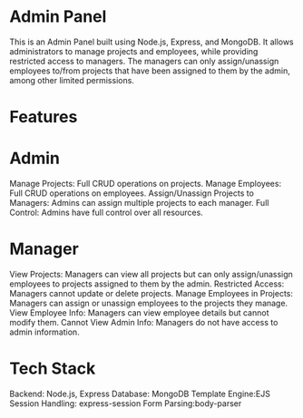 # Admin Panel

This is an Admin Panel built using Node.js, Express, and MongoDB. It allows administrators to manage projects and employees, while providing restricted access to managers. The managers can only assign/unassign employees to/from projects that have been assigned to them by the admin, among other limited permissions.

# Features

# Admin
Manage Projects: Full CRUD operations on projects.
Manage Employees: Full CRUD operations on employees.
Assign/Unassign Projects to Managers: Admins can assign multiple projects to each manager.
Full Control: Admins have full control over all resources.

# Manager
View Projects: Managers can view all projects but can only assign/unassign employees to projects assigned to them by the admin.
Restricted Access: Managers cannot update or delete projects.
Manage Employees in Projects: Managers can assign or unassign employees to the projects they manage.
View Employee Info: Managers can view employee details but cannot modify them.
Cannot View Admin Info: Managers do not have access to admin information.

# Tech Stack
Backend: Node.js, Express
Database: MongoDB
Template Engine:EJS
Session Handling: express-session
Form Parsing:body-parser
